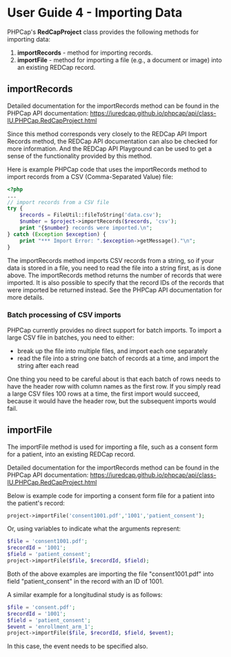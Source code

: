 <!-- =================================================
Copyright (C) 2019 The Trustees of Indiana University
SPDX-License-Identifier: BSD-3-Clause
================================================== -->

User Guide 4 - Importing Data
=============================================

PHPCap's __RedCapProject__ class provides the following methods for importing data:
1. __importRecords__ - method for importing records. 
2. __importFile__ - method for importing a file (e.g., a document or image) into an existing REDCap record.


importRecords
---------------------------
Detailed documentation for the importRecords method can be found in
the PHPCap API documentation:
https://iuredcap.github.io/phpcap/api/class-IU.PHPCap.RedCapProject.html

Since this method corresponds very closely to the REDCap API Import Records method, the
REDCap API documentation can also be checked for more information. And the REDCap
API Playground can be used to get a sense of the functionality provided by this method.

Here is example PHPCap code that uses the importRecords method to import records from a CSV (Comma-Separated Value) file:
```php
<?php
...
// import records from a CSV file
try {
    $records = FileUtil::fileToString('data.csv');
    $number = $project->importRecords($records, 'csv');
    print "{$number} records were imported.\n";
} catch (Exception $exception) {
    print "*** Import Error: ".$exception->getMessage()."\n";
}
```

The importRecords method imports CSV records from a string, so if your data is stored
in a file, you need to read the file into a string first, as is done above.
The importRecords method returns the number of records that were imported.
It is also possible to specify that the record IDs of the records that were
imported be returned instead. See the PHPCap API documentation for more details.


### Batch processing of CSV imports

PHPCap currently provides no direct support for batch imports.
To import a large CSV file in batches, you need to either:
* break up the file into multiple files, and import each one separately
* read the file into a string one batch of records at a time, and import the string after
  each read

One thing you need to be careful about is that each batch of rows needs to have
the header row with column names as the first row. If you simply read a large CSV files
100 rows at a time, the first import would succeed, because it would have the header row,
but the subsequent imports would fail.


importFile
---------------------------
The importFile method is used for importing a file, such as a consent form for a patient,
into an existing REDCap record.

Detailed documentation for the importRecords method can be found in
the PHPCap API documentation:
https://iuredcap.github.io/phpcap/api/class-IU.PHPCap.RedCapProject.html 

Below is example code for importing a consent form file for a patient into the patient's record:
```php
project->importFile('consent1001.pdf','1001','patient_consent');
```
Or, using variables to indicate what the arguments represent:
```php
$file = 'consent1001.pdf';
$recordId = '1001';
$field = 'patient_consent';
project->importFile($file, $recordId, $field);
```
Both of the above examples are importing the file "consent1001.pdf" into field "patient_consent" in the record with an ID of 1001.

A similar example for a longitudinal study is as follows:
```php
$file = 'consent.pdf';
$recordId = '1001';
$field = 'patient_consent';
$event = 'enrollment_arm_1';
project->importFile($file, $recordId, $field, $event); 
```
In this case, the event needs to be specified also.
